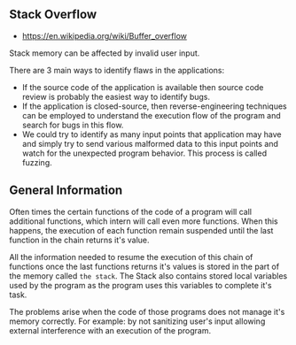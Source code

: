 ## Stack Overflow

- https://en.wikipedia.org/wiki/Buffer_overflow

Stack memory can be affected by invalid user input.

There are 3 main ways to identify flaws in the applications:
- If the source code of the application is available then source code review is  probably the easiest way to identify bugs. 
- If the application is closed-source, then reverse-engineering techniques can be employed to understand the execution flow of the program and search for bugs in this flow.
- We could try to identify as many input points that application may have and simply try to send various malformed data to this input points and watch for the unexpected program behavior. This process is called fuzzing.
 
## General Information

Often times the certain functions of the code of a program will call additional functions, which intern will call even more functions. 
When this happens, the execution of each function remain suspended until the last function in the chain returns it's value.

All the information needed to resume the execution of this chain of functions once the last functions returns it's values is stored in the part of the memory called `the stack`.
The Stack also contains stored local variables used by the program as the program uses this variables to complete it's task.

The problems arise when the code of those programs does not manage it's memory correctly.
For example: by not sanitizing user's input allowing external interference with an execution of the program.
